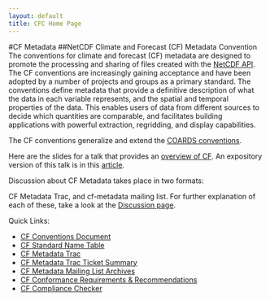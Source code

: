 ```yaml
---
layout: default
title: CFC Home Page
---
```


#CF Metadata
##NetCDF Climate and Forecast (CF) Metadata Convention
The conventions for climate and forecast (CF) metadata are designed to promote the processing and sharing of files created with the [NetCDF API][api]. The CF conventions are increasingly gaining acceptance and have been adopted by a number of projects and groups as a primary standard. The conventions define metadata that provide a definitive description of what the data in each variable represents, and the spatial and temporal properties of the data. This enables users of data from different sources to decide which quantities are comparable, and facilitates building applications with powerful extraction, regridding, and display capabilities.     

The CF conventions generalize and extend the [COARDS conventions][coards].     

Here are the slides for a talk that provides an [overview of CF][overview]. An expository version of this talk is in this [article][article].

Discussion about CF Metadata takes place in two formats:

CF Metadata Trac, and
cf-metadata mailing list.
For further explanation of each of these, take a look at the [Discussion page][discussion].


Quick Links:

* [CF Conventions Document][q1]
* [CF Standard Name Table][q2]
* [CF Metadata Trac][q3]
* [CF Metadata Trac Ticket Summary][q4]
* [CF Metadata Mailing List Archives][q5]
* [CF Conformance Requirements & Recommendations][q6]
* [CF Compliance Checker][q7]

[api]: http://www.unidata.ucar.edu/packages/netcdf/index.html
[coards]: http://ferret.wrc.noaa.gov/noaa_coop/coop_cdf_profile.html
[overview]: http://Climate-Forecast.github.io/documents/other/cf_overview_viewgraphs.pdf
[article]: http://Climate-Forecast.github.io/documents/other/cf_overview_article.pdf
[discussion]: http://Climate-Forecast.github.io/discussion.html
[q1]: http://Climate-Forecast.github.io/latest.html
[q2]: http://Climate-Forecast.github.io/standard-names.html
[q3]: http://cf-pcmdi.llnl.gov/trac/query?status=new&status=assigned&status=reopened&status=closed&order=id&desc=1
[q4]: http://www.met.reading.ac.uk/~david/cf_trac_summary.html
[q5]: http://mailman.cgd.ucar.edu/pipermail/cf-metadata/
[q6]: http://Climate-Forecast.github.io/requirements-and-recommendations.html
[q7]: http://Climate-Forecast.github.io/compliance-checker.html

